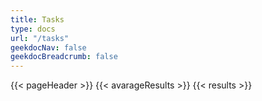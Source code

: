 ```yaml
---
title: Tasks
type: docs
url: "/tasks"
geekdocNav: false
geekdocBreadcrumb: false
---
```


{{< pageHeader >}}
{{< avarageResults >}}
{{< results >}}